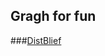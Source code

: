 ## Gragh for fun

###[DistBlief](https://static.googleusercontent.com/media/research.google.com/zh-CN//archive/large_deep_networks_nips2012.pdf)
